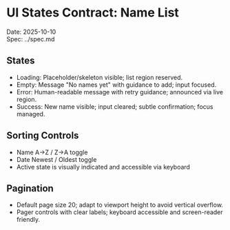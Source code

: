 # UI States Contract: Name List

Date: 2025-10-10  
Spec: ../spec.md

## States

- Loading: Placeholder/skeleton visible; list region reserved.
- Empty: Message "No names yet" with guidance to add; input focused.
- Error: Human-readable message with retry guidance; announced via live region.
- Success: New name visible; input cleared; subtle confirmation; focus managed.

## Sorting Controls

- Name A→Z / Z→A toggle
- Date Newest / Oldest toggle
- Active state is visually indicated and accessible via keyboard

## Pagination

- Default page size 20; adapt to viewport height to avoid vertical overflow.
- Pager controls with clear labels; keyboard accessible and screen-reader friendly.
